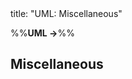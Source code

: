 <frontmatter>
title: "UML: Miscellaneous"
</frontmatter>

<link rel="stylesheet" href="{{baseUrl}}/css/textbook.css">

<div class="website-content" id="all">

%%**UML →**%%

## Miscellaneous

<div id="main">

<include src="objectVsClassDiagrams/embed.md" boilerplate  />

</div>

</div>
